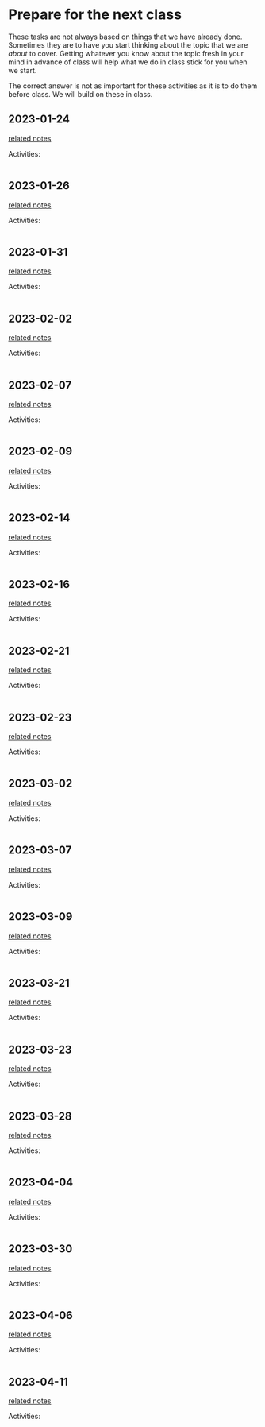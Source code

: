 # Prepare for the next class




These tasks are not always based on things that we have already done.  Sometimes they are to have you start thinking about the topic that we are *about* to cover. Getting whatever you know about the topic fresh in your mind in advance of class will help what we do in class stick for you when we start.

The correct answer is not as important for these activities as it is to do them before class.  We will build on these in class. 

<!-- 
````{margin}

```{important}
The grade free zone covers classes 1-5, ending on 2022-09-21.
```

```` -->

<!-- ```{warning}
these are listed by the date they were *posted* (eg the content here under Feb 1, was posted Feb 1, and should be done before the Feb 3 class)

``` -->
## 2023-01-24

[related notes](../notes/2023-01-24)

Activities:
```{include} ../_prepare/2023-01-24.md
```
## 2023-01-26

[related notes](../notes/2023-01-26)

Activities:
```{include} ../_prepare/2023-01-26.md
```

## 2023-01-31

[related notes](../notes/2023-01-31)

Activities:
```{include} ../_prepare/2023-01-31.md
```

## 2023-02-02

[related notes](../notes/2023-02-02)

Activities:
```{include} ../_prepare/2023-02-02.md
```
## 2023-02-07

[related notes](../notes/2023-02-07)

Activities:
```{include} ../_prepare/2023-02-07.md
```
## 2023-02-09

[related notes](../notes/2023-02-09)

Activities:
```{include} ../_prepare/2023-02-09.md
```
## 2023-02-14

[related notes](../notes/2023-02-14)

Activities:
```{include} ../_prepare/2023-02-14.md
```
## 2023-02-16

[related notes](../notes/2023-02-16)

Activities:
```{include} ../_prepare/2023-02-16.md
```
## 2023-02-21

[related notes](../notes/2023-02-21)

Activities:
```{include} ../_prepare/2023-02-21.md
```
## 2023-02-23

[related notes](../notes/2023-02-23)

Activities:
```{include} ../_prepare/2023-02-23.md
```
## 2023-03-02

[related notes](../notes/2023-03-02)

Activities:
```{include} ../_prepare/2023-03-02.md
```
## 2023-03-07

[related notes](../notes/2023-03-07)

Activities:
```{include} ../_prepare/2023-03-07.md
```
## 2023-03-09

[related notes](../notes/2023-03-09)

Activities:
```{include} ../_prepare/2023-03-09.md
```
## 2023-03-21

[related notes](../notes/2023-03-21)

Activities:
```{include} ../_prepare/2023-03-21.md
```
## 2023-03-23

[related notes](../notes/2023-03-23)

Activities:
```{include} ../_prepare/2023-03-23.md
```
## 2023-03-28

[related notes](../notes/2023-03-28)

Activities:
```{include} ../_prepare/2023-03-28.md
```
## 2023-04-04

[related notes](../notes/2023-04-04)

Activities:
```{include} ../_prepare/2023-04-04.md
```
## 2023-03-30

[related notes](../notes/2023-03-30)

Activities:
```{include} ../_prepare/2023-03-30.md
```
## 2023-04-06

[related notes](../notes/2023-04-06)

Activities:
```{include} ../_prepare/2023-04-06.md
```
## 2023-04-11

[related notes](../notes/2023-04-11)

Activities:
```{include} ../_prepare/2023-04-11.md
```